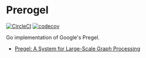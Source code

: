 Prerogel
====

[![CircleCI](https://circleci.com/gh/rerorero/prerogel.svg?style=svg)](https://circleci.com/gh/rerorero/prerogel)
[![codecov](https://codecov.io/gh/rerorero/prerogel/branch/master/graph/badge.svg)](https://codecov.io/gh/rerorero/prerogel)

Go implementation of Google's Pregel.
- [Pregel: A System for Large-Scale Graph Processing](https://kowshik.github.io/JPregel/pregel_paper.pdf)


